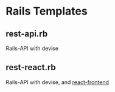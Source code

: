 # Rails Templates

## rest-api.rb
Rails-API with devise

## rest-react.rb
Rails-API with devise, and [react-frontend](https://github.com/defektive/react-frontend)
